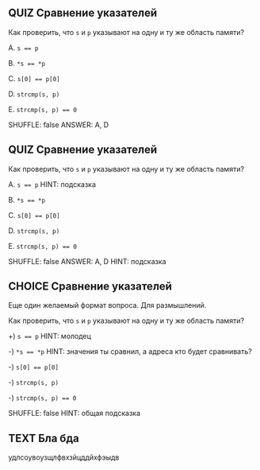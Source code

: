 ## QUIZ Сравнение указателей

Как проверить, что `s` и `p` указывают на одну и ту же область памяти?

A. `s == p`

B. `*s == *p`

C. `s[0] == p[0]`

D. `strcmp(s, p)`

E. `strcmp(s, p) == 0`

SHUFFLE: false
ANSWER: A, D

## QUIZ Сравнение указателей

Как проверить, что `s` и `p` указывают на одну и ту же область памяти?

A. `s == p`
HINT: подсказка

B. `*s == *p`

C. `s[0] == p[0]`

D. `strcmp(s, p)`

E. `strcmp(s, p) == 0`

SHUFFLE: false
ANSWER: A, D
HINT: подсказка 

## CHOICE Сравнение указателей

Еще один желаемый формат вопроса. Для размышлений.

Как проверить, что `s` и `p` указывают на одну и ту же область памяти?

+) `s == p`
HINT: молодец

-) `*s == *p`
HINT: значения ты сравнил, а адреса кто будет сравнивать?

-) `s[0] == p[0]`

-) `strcmp(s, p)`

-) `strcmp(s, p) == 0`

SHUFFLE: false
HINT: общая подсказка 

## TEXT Бла бда
удлсоувоузщлфвхзйцддйхфэыдв
